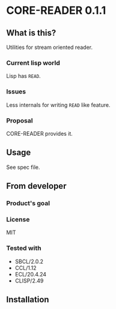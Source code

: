 # CORE-READER 0.1.1
## What is this?
Utilities for stream oriented reader.

### Current lisp world
Lisp has `READ`.
### Issues
Less internals for writing `READ` like feature.
### Proposal
CORE-READER provides it.
## Usage
See spec file.
## From developer

### Product's goal

### License
MIT

### Tested with
* SBCL/2.0.2
* CCL/1.12
* ECL/20.4.24
* CLISP/2.49

## Installation

